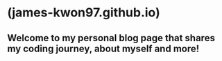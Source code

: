 # (james-kwon97.github.io)

## Welcome to my personal blog page that shares my coding journey, about myself and more!
